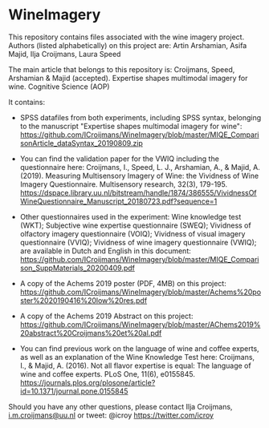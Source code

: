# WineImagery

This repository contains files associated with the wine imagery project. Authors (listed alphabetically) on this project are: 
Artin Arshamian, Asifa Majid, Ilja Croijmans, Laura Speed

The main article that belongs to this repository is: 
Croijmans, Speed, Arshamian & Majid (accepted). Expertise shapes multimodal imagery for wine. Cognitive Science (AOP)

It contains: 
- SPSS datafiles from both experiments, including SPSS syntax, belonging to the manuscript "Expertise shapes multimodal imagery for wine": 
https://github.com/ICroijmans/WineImagery/blob/master/MIQE_ComparisonArticle_dataSyntax_20190809.zip
- You can find the validation paper for the VWIQ including the questionnaire here: 
Croijmans, I., Speed, L. J., Arshamian, A., & Majid, A. (2019). Measuring Multisensory Imagery of Wine: the Vividness of Wine Imagery Questionnaire. Multisensory research, 32(3), 179-195. https://dspace.library.uu.nl/bitstream/handle/1874/386555/VividnessOfWineQuestionnaire_Manuscript_20180723.pdf?sequence=1 
- Other questionnaires used in the experiment: 
  Wine knowledge test (WKT);
  Subjective wine expertise questionnaire (SWEQ); 
  Vividness of olfactory imagery questionnaire (VOIQ); 
  Vividness of visual imagery questionnaire (VVIQ); 
  Vividness of wine imagery questionnaire (VWIQ); 
  are available in Dutch and English in this document:  
https://github.com/ICroijmans/WineImagery/blob/master/MIQE_Comparison_SuppMaterials_20200409.pdf

- A copy of the Achems 2019 poster (PDF, 4MB) on this project: https://github.com/ICroijmans/WineImagery/blob/master/Achems%20poster%2020190416%20low%20res.pdf
- A copy of the Achems 2019 Abstract on this project: https://github.com/ICroijmans/WineImagery/blob/master/AChems2019%20abstract%20Croijmans%20et%20al.pdf

- You can find previous work on the language of wine and coffee experts, as well as an explanation of the Wine Knowledge Test here: 
Croijmans, I., & Majid, A. (2016). Not all flavor expertise is equal: The language of wine and coffee experts. PLoS One, 11(6), e0155845. https://journals.plos.org/plosone/article?id=10.1371/journal.pone.0155845

Should you have any other questions, please contact Ilja Croijmans, i.m.croijmans@uu.nl or tweet: @icroy https://twitter.com/icroy
